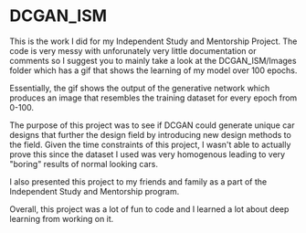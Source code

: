 # DCGAN_ISM

This is the work I did for my Independent Study and Mentorship Project. The code is very messy with unforunately very little documentation or comments so I suggest you to mainly take a look at the DCGAN_ISM/Images folder which has a gif that shows the learning of my model over 100 epochs.

Essentially, the gif shows the output of the generative network which produces an image that resembles the training dataset for every epoch from 0-100.

The purpose of this project was to see if DCGAN could generate unique car designs that further the design field by introducing new design methods to the field. Given the time constraints of this project, I wasn't able to actually prove this since the dataset I used was very homogenous leading to very "boring" results of normal looking cars.

I also presented this project to my friends and family as a part of the Independent Study and Mentorship program.

Overall, this project was a lot of fun to code and I learned a lot about deep learning from working on it.

